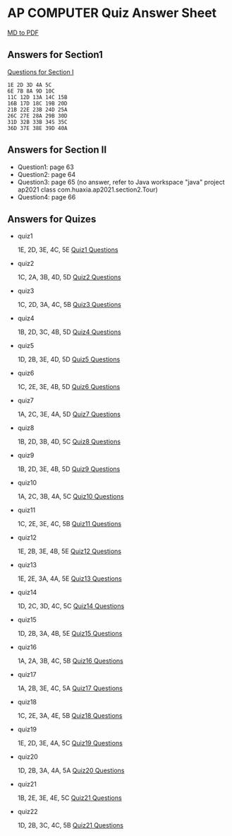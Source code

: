 # AP COMPUTER Quiz Answer Sheet

[MD to PDF](https://cloudconvert.com/md-to-pdf)

## Answers for Section1
[Questions for Section I](section1.md)

```
1E 2D 3D 4A 5C 
6E 7B 8A 9D 10C 
11C 12D 13A 14C 15B 
16B 17D 18C 19B 20D 
21B 22E 23B 24D 25A 
26C 27E 28A 29B 30D 
31D 32B 33B 34S 35C 
36D 37E 38E 39D 40A 
```
## Answers for Section II
* Question1: page 63
* Question2: page 64
* Question3: page 65 (no answer, refer to Java workspace "java" project ap2021 class com.huaxia.ap2021.section2.Tour)
* Question4: page 66
  
## Answers for Quizes
* quiz1
 
    1E, 2D, 3E, 4C, 5E
    [Quiz1 Questions](quiz1.md)
* quiz2
 
    1C, 2A, 3B, 4D, 5D
    [Quiz2 Questions](quiz2.md)
* quiz3
 
    1C, 2D, 3A, 4C, 5B
    [Quiz3 Questions](quiz3.md)
* quiz4
 
    1B, 2D, 3C, 4B, 5D
    [Quiz4 Questions](quiz4.md)
* quiz5
 
    1D, 2B, 3E, 4D, 5D
    [Quiz5 Questions](quiz5.md)
* quiz6
 
    1C, 2E, 3E, 4B, 5D
    [Quiz6 Questions](quiz6.md)
* quiz7
 
    1A, 2C, 3E, 4A, 5D
    [Quiz7 Questions](quiz7.md)
* quiz8
 
    1B, 2D, 3B, 4D, 5C
    [Quiz8 Questions](quiz8.md)
* quiz9
 
    1B, 2D, 3E, 4B, 5D
    [Quiz9 Questions](quiz9.md)
* quiz10
 
    1A, 2C, 3B, 4A, 5C
    [Quiz10 Questions](quiz10.md)

 * quiz11
 
    1C, 2E, 3E, 4C, 5B
    [Quiz11 Questions](quiz11.md)

* quiz12
 
    1E, 2B, 3E, 4B, 5E
    [Quiz12 Questions](quiz12.md)

* quiz13
 
    1E, 2E, 3A, 4A, 5E
    [Quiz13 Questions](quiz13.md)

* quiz14
 
    1D, 2C, 3D, 4C, 5C
    [Quiz14 Questions](quiz14.md)

* quiz15
 
    1D, 2B, 3A, 4B, 5E
    [Quiz15 Questions](quiz15.md)

* quiz16
 
    1A, 2A, 3B, 4C, 5B
    [Quiz16 Questions](quiz16.md)

* quiz17
 
    1A, 2B, 3E, 4C, 5A
    [Quiz17 Questions](quiz17.md)
    
* quiz18
 
    1C, 2E, 3A, 4E, 5B
    [Quiz18 Questions](quiz18.md)
    
* quiz19
 
    1E, 2D, 3E, 4A, 5C
    [Quiz19 Questions](quiz19.md)

* quiz20
 
    1D, 2B, 3A, 4A, 5A
    [Quiz20 Questions](quiz20.md)

* quiz21
 
    1B, 2E, 3E, 4E, 5C
    [Quiz21 Questions](quiz21.md)

* quiz22
 
    1D, 2B, 3C, 4C, 5B
    [Quiz21 Questions](quiz21.md)


